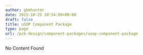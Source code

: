 ```yaml
---
author: gbmhunter
date: 2015-10-25 20:54:09+00:00
draft: false
title: uSOP Component Package
type: page
url: /pcb-design/component-packages/usop-component-package
---
```


No Content Found
